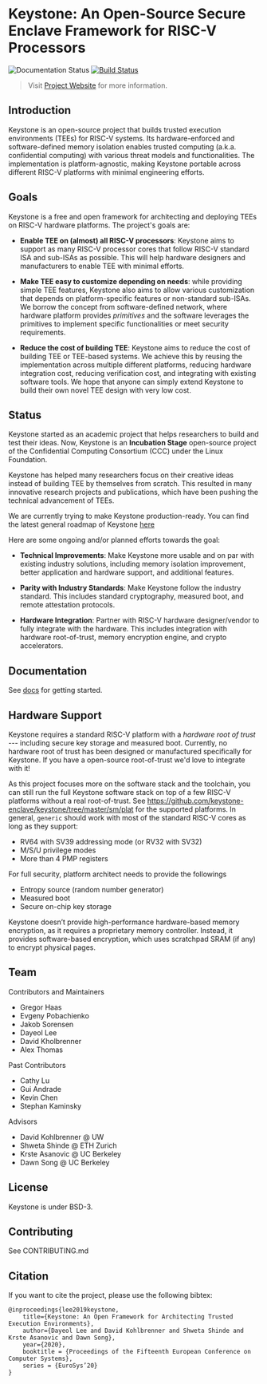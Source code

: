 # Keystone: An Open-Source Secure Enclave Framework for RISC-V Processors

![Documentation Status](https://readthedocs.org/projects/keystone-enclave/badge/)
[![Build Status](https://travis-ci.org/keystone-enclave/keystone.svg?branch=master)](https://travis-ci.org/keystone-enclave/keystone/)

> Visit [Project Website](https://keystone-enclave.org) for more information.

## Introduction

Keystone is an open-source project that builds trusted execution environments (TEEs) for RISC-V systems. Its hardware-enforced and software-defined memory isolation enables trusted computing (a.k.a. confidential computing) with various threat models and functionalities. The implementation is platform-agnostic, making Keystone portable across different RISC-V platforms with minimal engineering efforts.


## Goals

Keystone is a free and open framework for architecting and deploying TEEs on RISC-V hardware platforms. The project's goals are:

* **Enable TEE on (almost) all RISC-V processors**: Keystone aims to support as many RISC-V processor cores that follow RISC-V standard ISA and sub-ISAs as possible. This will help hardware designers and manufacturers to enable TEE with minimal efforts.

* **Make TEE easy to customize depending on needs**: while providing simple TEE features, Keystone also aims to allow various customization that depends on platform-specific features or non-standard sub-ISAs. We borrow the concept from software-defined network, where hardware platform provides *primitives* and the software leverages the primitives to implement specific functionalities or meet security requirements.

* **Reduce the cost of building TEE**: Keystone aims to reduce the cost of building TEE or TEE-based systems. We achieve this by reusing the implementation across multiple different platforms, reducing hardware integration cost, reducing verification cost, and integrating with existing software tools. We hope that anyone can simply extend Keystone to build their own novel TEE design with very low cost.


## Status

Keystone started as an academic project that helps researchers to build and test their ideas. 
Now, Keystone is an **Incubation Stage** open-source project of the Confidential Computing Consortium (CCC) under the Linux Foundation. 

Keystone has helped many researchers focus on their creative ideas instead of building TEE by themselves from scratch.
This resulted in many innovative research projects and publications, which have been pushing the technical advancement of TEEs.

We are currently trying to make Keystone production-ready. You can find the latest general roadmap of Keystone [here](https://docs.google.com/document/d/1E-982564GvOcWzdCqM7TXCJV_7uWy2F8NiwglWorjFA/edit#heading=h.xa3pe84ubay4)

Here are some ongoing and/or planned efforts towards the goal:

* **Technical Improvements**: Make Keystone more usable and on par with existing industry solutions, including memory isolation improvement, better application and hardware support, and additional features.

* **Parity with Industry Standards**: Make Keystone follow the industry standard. This includes standard cryptography, measured boot, and remote attestation protocols. 

* **Hardware Integration**: Partner with RISC-V hardware designer/vendor to fully integrate with the hardware. This includes integration with hardware root-of-trust, memory encryption engine, and crypto accelerators.

## Documentation

See [docs](http://docs.keystone-enclave.org) for getting started.

## Hardware Support

Keystone requires a standard RISC-V platform with a *hardware root of trust* --- including secure key storage and measured boot. Currently, no hardware root of trust has been designed or manufactured specifically for Keystone. If you have a open-source root-of-trust we'd love to integrate with it!

As this project focuses more on the software stack and the toolchain, you can still run the full Keystone software stack on top of a few RISC-V platforms without a real root-of-trust. See https://github.com/keystone-enclave/keystone/tree/master/sm/plat for the supported platforms. In general, `generic` should work with most of the standard RISC-V cores as long as they support:

- RV64 with SV39 addressing mode (or RV32 with SV32)
- M/S/U privilege modes
- More than 4 PMP registers

For full security, platform architect needs to provide the followings

- Entropy source (random number generator)
- Measured boot
- Secure on-chip key storage

Keystone doesn’t provide high-performance hardware-based memory encryption, as it requires a proprietary memory controller. Instead, it provides software-based encryption, which uses scratchpad SRAM (if any) to encrypt physical pages.

## Team

Contributors and Maintainers

- Gregor Haas
- Evgeny Pobachienko
- Jakob Sorensen
- Dayeol Lee
- David Kholbrenner
- Alex Thomas

Past Contributors

- Cathy Lu
- Gui Andrade
- Kevin Chen
- Stephan Kaminsky

Advisors

- David Kohlbrenner @ UW
- Shweta Shinde @ ETH Zurich
- Krste Asanovic @ UC Berkeley
- Dawn Song @ UC Berkeley

## License

Keystone is under BSD-3.

## Contributing

See CONTRIBUTING.md

## Citation

If you want to cite the project, please use the following bibtex:

```
@inproceedings{lee2019keystone,
    title={Keystone: An Open Framework for Architecting Trusted Execution Environments},
    author={Dayeol Lee and David Kohlbrenner and Shweta Shinde and Krste Asanovic and Dawn Song},
    year={2020},
    booktitle = {Proceedings of the Fifteenth European Conference on Computer Systems},
    series = {EuroSys’20}
}
```

